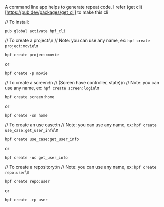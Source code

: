 A command line app helps to generate repeat code.
I refer (get cli)[https://pub.dev/packages/get_cli] to make this cli


// To install:
```
pub global activate hpf_cli
```

// To create a project:\n
// Note: you can use any name, ex: `hpf create project:movie`\n
```
hpf create project:movie
```
or
```
hpf create -p movie
```

// To create a screen:\n
// (Screen have controller, state)\n
// Note: you can use any name, ex: `hpf create screen:login`\n
```
hpf create screen:home
```
or
```
hpf create -sn home
```

// To create an use case:\n
// Note: you can use any name, ex: `hpf create use_case:get_user_info`\n
```
hpf create use_case:get_user_info
```
or
```
hpf create -uc get_user_info
```

// To create a repository:\n
// Note: you can use any name, ex: `hpf create repo:user`\n
```
hpf create repo:user
```
or
```
hpf create -rp user
```